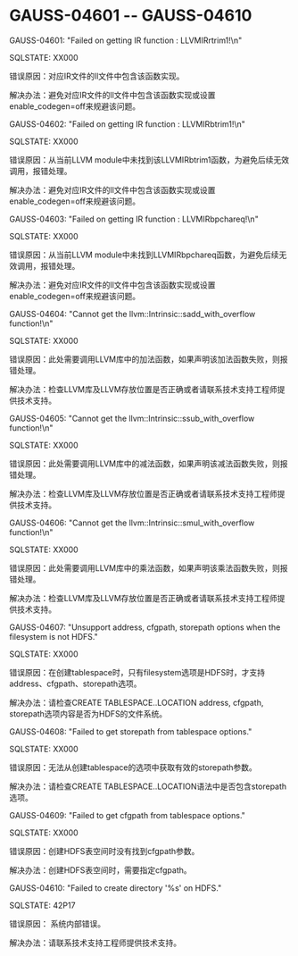 # GAUSS-04601 -- GAUSS-04610<a name="ZH-CN_TOPIC_0302073486"></a>

GAUSS-04601: "Failed on getting IR function : LLVMIRrtrim1!\\n"

SQLSTATE: XX000

错误原因：对应IR文件的ll文件中包含该函数实现。

解决办法：避免对应IR文件的ll文件中包含该函数实现或设置enable\_codegen=off来规避该问题。

GAUSS-04602: "Failed on getting IR function : LLVMIRbtrim1!\\n"

SQLSTATE: XX000

错误原因：从当前LLVM module中未找到该LLVMIRbtrim1函数，为避免后续无效调用，报错处理。

解决办法：避免对应IR文件的ll文件中包含该函数实现或设置enable\_codegen=off来规避该问题。

GAUSS-04603: "Failed on getting IR function : LLVMIRbpchareq!\\n"

SQLSTATE: XX000

错误原因：从当前LLVM module中未找到LLVMIRbpchareq函数，为避免后续无效调用，报错处理。

解决办法：避免对应IR文件的ll文件中包含该函数实现或设置enable\_codegen=off来规避该问题。

GAUSS-04604: "Cannot get the llvm::Intrinsic::sadd\_with\_overflow function!\\n"

SQLSTATE: XX000

错误原因：此处需要调用LLVM库中的加法函数，如果声明该加法函数失败，则报错处理。

解决办法：检查LLVM库及LLVM存放位置是否正确或者请联系技术支持工程师提供技术支持。

GAUSS-04605: "Cannot get the llvm::Intrinsic::ssub\_with\_overflow function!\\n"

SQLSTATE: XX000

错误原因：此处需要调用LLVM库中的减法函数，如果声明该减法函数失败，则报错处理。

解决办法：检查LLVM库及LLVM存放位置是否正确或者请联系技术支持工程师提供技术支持。

GAUSS-04606: "Cannot get the llvm::Intrinsic::smul\_with\_overflow function!\\n"

SQLSTATE: XX000

错误原因：此处需要调用LLVM库中的乘法函数，如果声明该乘法函数失败，则报错处理。

解决办法：检查LLVM库及LLVM存放位置是否正确或者请联系技术支持工程师提供技术支持。

GAUSS-04607: "Unsupport address, cfgpath, storepath options when the filesystem is not HDFS."

SQLSTATE: XX000

错误原因：在创建tablespace时，只有filesystem选项是HDFS时，才支持address、cfgpath、storepath选项。

解决办法：请检查CREATE TABLESPACE..LOCATION address, cfgpath, storepath选项内容是否为HDFS的文件系统。

GAUSS-04608: "Failed to get storepath from tablespace options."

SQLSTATE: XX000

错误原因：无法从创建tablespace的选项中获取有效的storepath参数。

解决办法：请检查CREATE TABLESPACE..LOCATION语法中是否包含storepath选项。

GAUSS-04609: "Failed to get cfgpath from tablespace options."

SQLSTATE: XX000

错误原因：创建HDFS表空间时没有找到cfgpath参数。

解决办法：创建HDFS表空间时，需要指定cfgpath。

GAUSS-04610: "Failed to create directory '%s' on HDFS."

SQLSTATE: 42P17

错误原因： 系统内部错误。

解决办法：请联系技术支持工程师提供技术支持。
